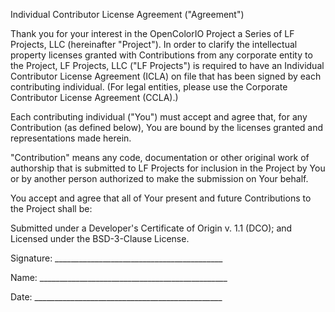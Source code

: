 <!-- SPDX-License-Identifier: CC-BY-4.0 -->
<!-- Copyright Contributors to the OpenColorIO Project. -->

Individual Contributor License Agreement ("Agreement")

Thank you for your interest in the OpenColorIO Project a Series of LF
Projects, LLC (hereinafter "Project"). In order to clarify the
intellectual property licenses granted with Contributions from any
corporate entity to the Project, LF Projects, LLC ("LF Projects") is
required to have an Individual Contributor License Agreement (ICLA) on
file that has been signed by each contributing individual. (For legal
entities, please use the Corporate Contributor License Agreement
(CCLA).)

Each contributing individual ("You") must accept and agree that, for
any Contribution (as defined below), You are bound by the licenses
granted and representations made herein.

"Contribution" means any code, documentation or other original work of
authorship that is submitted to LF Projects for inclusion in the
Project by You or by another person authorized to make the submission
on Your behalf.

You accept and agree that all of Your present and future Contributions
to the Project shall be:

Submitted under a Developer's Certificate of Origin v. 1.1 (DCO); and
Licensed under the BSD-3-Clause License.



Signature: __________________________________________


Name: _______________________________________________


Date: _______________________________________________
